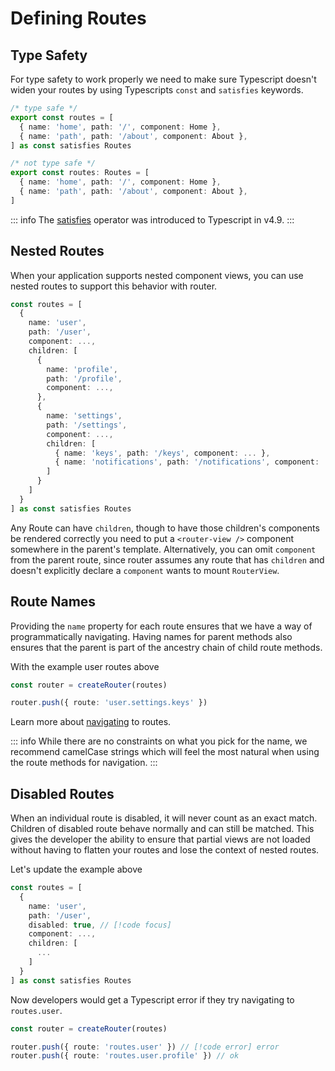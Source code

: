 # Defining Routes

## Type Safety

For type safety to work properly we need to make sure Typescript doesn't widen your routes by using Typescripts `const` and `satisfies` keywords.

```ts
/* type safe */
export const routes = [
  { name: 'home', path: '/', component: Home },
  { name: 'path', path: '/about', component: About },
] as const satisfies Routes 

/* not type safe */
export const routes: Routes = [
  { name: 'home', path: '/', component: Home },
  { name: 'path', path: '/about', component: About },
]
```

::: info
The [satisfies](https://www.typescriptlang.org/docs/handbook/release-notes/typescript-4-9.html) operator was introduced to Typescript in v4.9.
:::

## Nested Routes

When your application supports nested component views, you can use nested routes to support this behavior with router.  

```ts
const routes = [
  {
    name: 'user',
    path: '/user',
    component: ...,
    children: [
      {
        name: 'profile',
        path: '/profile',
        component: ...,
      },
      {
        name: 'settings',
        path: '/settings',
        component: ...,
        children: [
          { name: 'keys', path: '/keys', component: ... },
          { name: 'notifications', path: '/notifications', component: ... },
        ]
      }
    ]
  }
] as const satisfies Routes
```

Any Route can have `children`, though to have those children's components be rendered correctly you need to put a `<router-view />` component somewhere in the parent's template. Alternatively, you can omit `component` from the parent route, since router assumes any route that has `children` and doesn't explicitly declare a `component` wants to mount `RouterView`.

## Route Names

Providing the `name` property for each route ensures that we have a way of programmatically navigating. Having names for parent methods also ensures that the parent is part of the ancestry chain of child route methods.

With the example user routes above

```ts
const router = createRouter(routes)

router.push({ route: 'user.settings.keys' })
```

Learn more about [navigating](/core-concepts/navigating) to routes.

::: info
While there are no constraints on what you pick for the name, we recommend camelCase strings which will feel the most natural when using the route methods for navigation.
:::

## Disabled Routes

When an individual route is disabled, it will never count as an exact match. Children of disabled route behave normally and can still be matched. This gives the developer the ability to ensure that partial views are not loaded without having to flatten your routes and lose the context of nested routes.

Let's update the example above

```ts
const routes = [
  {
    name: 'user',
    path: '/user',
    disabled: true, // [!code focus] 
    component: ...,
    children: [
      ...
    ]
  }
] as const satisfies Routes
```

Now developers would get a Typescript error if they try navigating to `routes.user`.

```ts
const router = createRouter(routes)

router.push({ route: 'routes.user' }) // [!code error] error
router.push({ route: 'routes.user.profile' }) // ok
```
